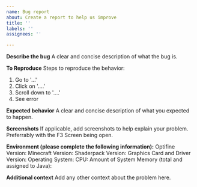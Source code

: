 ```yaml
---
name: Bug report
about: Create a report to help us improve
title: ''
labels: ''
assignees: ''

---
```


**Describe the bug**
A clear and concise description of what the bug is.

**To Reproduce**
Steps to reproduce the behavior:
1. Go to '...'
2. Click on '....'
3. Scroll down to '....'
4. See error

**Expected behavior**
A clear and concise description of what you expected to happen.

**Screenshots**
If applicable, add screenshots to help explain your problem. Preferrably with the F3 Screen being open.

**Environment (please complete the following information):**
Optifine Version:
Minecraft Version:
Shaderpack Version:
Graphics Card and Driver Version:
Operating System:
CPU:
Amount of System Memory (total and assigned to Java):

**Additional context**
Add any other context about the problem here.
